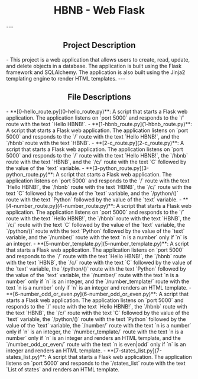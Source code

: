 <center> <h1>HBNB - Web Flask</h1> </center>
---

<center> <h2>Project Description</h2> </center>
- This project is a web application that allows users to create, read, update, and delete objects in a database. The application is built using the Flask framework and SQLAlchemy. The application is also built using the Jinja2 templating engine to render HTML templates.
---

<center> <h2>File Descriptions</h2> </center>
-  **[0-hello_route.py](0-hello_route.py)**: A script that starts a Flask web application. The application listens on `port 5000` and responds to the `/` route with the text `Hello HBNB!`.
-  **[1-hbnb_route.py](1-hbnb_route.py)**: A script that starts a Flask web application. The application listens on `port 5000` and responds to the `/` route with the text `Hello HBNB!`, and the `/hbnb` route with the text `HBNB`.
-  **[2-c_route.py](2-c_route.py)**: A script that starts a Flask web application. The application listens on `port 5000` and responds to the `/` route with the text `Hello HBNB!`, the `/hbnb` route with the text `HBNB`, and the `/c/<text>` route with the text `C` followed by the value of the `text` variable.
-  **[3-python_route.py](3-python_route.py)**: A script that starts a Flask web application. The application listens on `port 5000` and responds to the `/` route with the text `Hello HBNB!`, the `/hbnb` route with the text `HBNB`, the `/c/<text>` route with the text `C` followed by the value of the `text` variable, and the `/python/(<text>)` route with the text `Python` followed by the value of the `text` variable.
-  **[4-number_route.py](4-number_route.py)**: A script that starts a Flask web application. The application listens on `port 5000` and responds to the `/` route with the text `Hello HBNB!`, the `/hbnb` route with the text `HBNB`, the `/c/<text>` route with the text `C` followed by the value of the `text` variable, the `/python/(<text>)` route with the text `Python` followed by the value of the `text` variable, and the `/number/<n>` route with the text `n is a number` only if `n` is an integer.
-  **[5-number_template.py](5-number_template.py)**: A script that starts a Flask web application. The application listens on `port 5000` and responds to the `/` route with the text `Hello HBNB!`, the `/hbnb` route with the text `HBNB`, the `/c/<text>` route with the text `C` followed by the value of the `text` variable, the `/python/(<text>)` route with the text `Python` followed by the value of the `text` variable, the `/number/<n>` route with the text `n is a number` only if `n` is an integer, and the `/number_template/<n>` route with the text `n is a number` only if `n` is an integer and renders an HTML template.
-  **[6-number_odd_or_even.py](6-number_odd_or_even.py)**: A script that starts a Flask web application. The application listens on `port 5000` and responds to the `/` route with the text `Hello HBNB!`, the `/hbnb` route with the text `HBNB`, the `/c/<text>` route with the text `C` followed by the value of the `text` variable, the `/python/(<text>)` route with the text `Python` followed by the value of the `text` variable, the `/number/<n>` route with the text `n is a number` only if `n` is an integer, the `/number_template/<n>` route with the text `n is a number` only if `n` is an integer and renders an HTML template, and the `/number_odd_or_even/<n>` route with the text `n is even|odd` only if `n` is an integer and renders an HTML template.
-  **[7-states_list.py](7-states_list.py)**: A script that starts a Flask web application. The application listens on `port 5000` and responds to the `/states_list` route with the text `List of states` and renders an HTML template.
